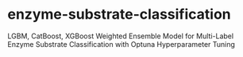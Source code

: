 # enzyme-substrate-classification
LGBM, CatBoost, XGBoost Weighted Ensemble Model for Multi-Label Enzyme Substrate Classification with Optuna Hyperparameter Tuning
